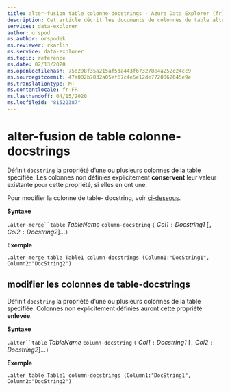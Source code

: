 ```yaml
---
title: alter-fusion table colonne-docstrings - Azure Data Explorer (fr) Microsoft Docs
description: Cet article décrit les documents de colonnes de table alter-fusion dans Azure Data Explorer.
services: data-explorer
author: orspod
ms.author: orspodek
ms.reviewer: rkarlin
ms.service: data-explorer
ms.topic: reference
ms.date: 02/13/2020
ms.openlocfilehash: 75d298f35a215af5da443f673278e4a252c24cc9
ms.sourcegitcommit: 47a002b7032a05ef67c4e5e12de7720062645e9e
ms.translationtype: MT
ms.contentlocale: fr-FR
ms.lasthandoff: 04/15/2020
ms.locfileid: "81522387"
---
```

# <a name="alter-merge-table-column-docstrings"></a>alter-fusion de table colonne-docstrings

Définit `docstring` la propriété d’une ou plusieurs colonnes de la table spécifiée. Les colonnes non définies explicitement **conservent** leur valeur existante pour cette propriété, si elles en ont une.

Pour modifier la colonne de table- docstring, voir [ci-dessous](#alter-table-column-docstrings).

**Syntaxe**

`.alter-merge``table` *TableName* `column-docstring` `(` *Col1* `:` *Docstring1* [`,` *Col2* `:` *Docstring2*]...`)`

**Exemple** 

```
.alter-merge table Table1 column-docstrings (Column1:"DocString1", Column2:"DocString2")
```

## <a name="alter-table-column-docstrings"></a>modifier les colonnes de table-docstrings

Définit `docstring` la propriété d’une ou plusieurs colonnes de la table spécifiée. Colonnes non explicitement définies auront cette propriété **enlevée**.

**Syntaxe**

`.alter``table` *TableName* `column-docstring` `(` *Col1* `:` *Docstring1* [`,` *Col2* `:` *Docstring2*]...`)`

**Exemple** 

```
.alter table Table1 column-docstrings (Column1:"DocString1", Column2:"DocString2")
```